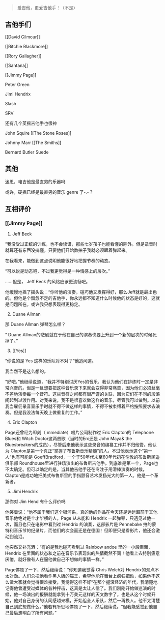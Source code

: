 > 爱吉他，更爱吉他手！（不是）

## 吉他手们

[[David Gilmour]]

[[Ritchie Blackmore]]

[[Rory Gallagher]]

[[Santana]]

[[Jimmy Page]]

Peter Green

Jimi Hendrix

Slash

SRV

还有几个英摇吉他手也很神

John Squire [[The Stone Roses]]

Johnny Marr [[The Smiths]]

Bernard Butler Suede



## 其他

迷思，电吉他是最直男的乐器吗

或许，硬摇已经是最直男的音乐 genre 了-.-？

## 互相评价

### [[Jimmy Page]]

1. Jeff Beck

“我没受过正统的训练，也不会读谱，那些七岁孩子也能看懂的除外。但是录音时就算还有东西没搞懂，只要他们开始数拍子我就必须跟着弹起来。

在我看来，能做到这点说明他能很好地把握节奏的动态。

“可以说是动态吧，不过我更觉得是一种情感上的层次。”

……但是， Jeff Beck 的风格应该更流畅吧。

他缓慢地摇了摇头说：“你听他的演奏，碰巧他又发挥得好，那么Jeff就是最出色的。但他是个飘忽不定的吉他手，你永远都不知道什么时候他的状态是好的，这就是问题所在。或许我只想表现得更稳定。

2. Duane Allman

那 Duane Allman 弹琴怎么样？

“ Duane Allman的悲剧就在于他在自己的演奏快要上升到一个新的层次的时候死掉了。”
 
3. [[Yes]]

“你说的是 Yes 这样的乐队对不对？”他追问道。

我当然不是这么想的。

“好吧，”他继续说道，“我并不特别讨厌Yes的音乐，我认为他们在排练时一定是非常兴奋的。但是一旦想要把这种音乐录下来就会变得非常痛苦，因为他们必须丝毫不差地演奏每一个音符。这些音符之间都有很严谨的关联，因为它们在不同的段落间起到过渡作用。对我来说，我不是很喜欢做这样的音乐，尽管我可以做到。以前我当雇佣录音室乐手时就不得不做这样的事情，不得不被束缚着严格按照要求去演奏。但是我没法每天晚上做重复的工作。”

4. Eric Clapton

Page还曾经为即刻（ mmediate）唱片公司制作过 Eric Clapton的 Telephone Blues和 Witch Doctor这两首歌（当时的Erc还是 John Maya& the Bluesbreakers的成员），尽管后来他表示这些录音的编纂工作并不归他管。他认为 Clapton是第一个真正“掌握了布鲁斯音乐精髓”的人。不过他表示这个“第一人”也有可能是 GoeffBradford，一个于50年代末至60年代初在伦敦的布鲁斯民遥俱乐部 Roundhouse里进行驻场演出的布鲁斯吉他手。到底谁是第一个，Page也不太确定。但可以确定的是，当其他吉他手还在专注于用滑棒演奏的时候， Clapton是成功地把美式布鲁斯里的手指颤音艺术发扬光大的第一人。他是一个革新者。

5. Jimi Hendrix

那你对 Jim Hend 有什么评价吗

他笑着说：“他不属于我们这个银河系，真的他的作品在今天还是远远超前于其他音乐他绝对是个才华横的人，Page 从未能和 Hendrix 一起弹琴，只遇见过他一次，而且也只在电影中看到过 Hendrix 的演奏，这部影片是 Pennebake 拍的蒙特利音乐节的纪录片，而他们的次会面还是在德国！但即便只是看影片，他还会激动到流泪。

他突然又补充酒：“有的是我也碰巧看到过 Rainbow andoe 里的一小段画面，Hendrix 在里面的状态和之前在音乐节表现出的热情截然不同！他看上去特别疲意厌倦，就好像有人在逼他做自己不想做的事情一样。”

Page停顿了一下，然后继续说：“你知道我觉得 Chris Welch对 Hendrix的观点不太对劲。人们总把他看作黑人版的猫王，希望他能在舞台上疯狂把动，如果他不这么做大家就会觉得很难接受，我觉得这样不好“在那个握滚经济的年代，我清楚地记得他曾遭受过媒体的各种抨击，这真是太让人信了。我们刚刚开始做巡演的时候，他一场演出的报酬就能拿到十万美元这样的天文数字了。也是从这个时候开始，他对自己身份的认同感越来模，开始组全人乐队，然后一再换人。他不太清楚自己到底想做什么。”他若有所思地停顿了一下，然后继续说，“但我能感觉到他自己最后想明白了所有问题。”
